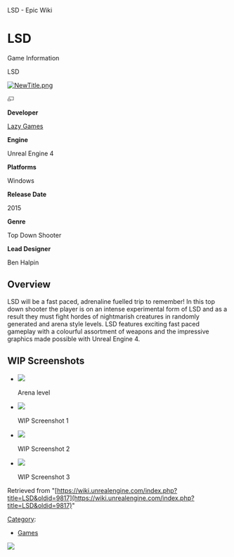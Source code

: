 LSD - Epic Wiki                    

LSD
===

  

Game Information

LSD

[![NewTitle.png](https://d3ar1piqh1oeli.cloudfront.net/f/f3/NewTitle.png/180px-NewTitle.png)](/File:NewTitle.png)

[![](/skins/common/images/magnify-clip.png)](/File:NewTitle.png "Enlarge")

**Developer**

[Lazy Games](http://www.lazygames.org)

**Engine**

Unreal Engine 4

**Platforms**

Windows

**Release Date**

2015

**Genre**

Top Down Shooter

**Lead Designer**

Ben Halpin

Overview
--------

LSD will be a fast paced, adrenaline fuelled trip to remember! In this top down shooter the player is on an intense experimental form of LSD and as a result they must fight hordes of nightmarish creatures in randomly generated and arena style levels. LSD features exciting fast paced gameplay with a colourful assortment of weapons and the impressive graphics made possible with Unreal Engine 4.

WIP Screenshots
---------------

*   [![](https://d3ar1piqh1oeli.cloudfront.net/b/bf/Wip1.png/120px-Wip1.png)](/File:Wip1.png)
    
    Arena level
    
*   [![](https://d3ar1piqh1oeli.cloudfront.net/8/85/Sss3.png/120px-Sss3.png)](/File:Sss3.png)
    
    WIP Screenshot 1
    
*   [![](https://d3ar1piqh1oeli.cloudfront.net/f/f3/Sss4.png/120px-Sss4.png)](/File:Sss4.png)
    
    WIP Screenshot 2
    
*   [![](https://d3ar1piqh1oeli.cloudfront.net/7/7a/Sss5.png/120px-Sss5.png)](/File:Sss5.png)
    
    WIP Screenshot 3
    

Retrieved from "[https://wiki.unrealengine.com/index.php?title=LSD&oldid=9817](https://wiki.unrealengine.com/index.php?title=LSD&oldid=9817)"

[Category](/Special:Categories "Special:Categories"):

*   [Games](/Category:Games "Category:Games")

  ![](https://tracking.unrealengine.com/track.png)